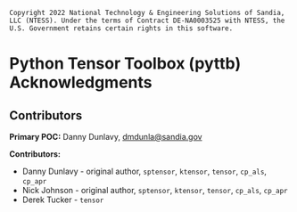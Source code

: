 ```
Copyright 2022 National Technology & Engineering Solutions of Sandia,
LLC (NTESS). Under the terms of Contract DE-NA0003525 with NTESS, the
U.S. Government retains certain rights in this software.
```

# Python Tensor Toolbox (pyttb) Acknowledgments

## Contributors

**Primary POC:** Danny Dunlavy, dmdunla@sandia.gov

**Contributors:**
* Danny Dunlavy - original author, `sptensor`, `ktensor`, `tensor`, `cp_als`, `cp_apr` 
* Nick Johnson - original author, `sptensor`, `ktensor`, `tensor`, `cp_als`, `cp_apr`
* Derek Tucker - `tensor`
